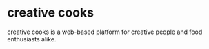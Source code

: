 <h1>creative cooks</h1>
creative cooks is a web-based platform for creative people and food enthusiasts alike.




